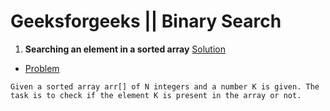 # Geeksforgeeks || Binary Search

1. **Searching an element in a sorted array**  [ Solution ](https://github.com/akshaypatidar26/Binary-search/blob/master/Binary%20search%20solutions/Searching%20an%20element%20in%20a%20sorted%20array)
* [Problem](https://www.geeksforgeeks.org/binary-search/) 
```
Given a sorted array arr[] of N integers and a number K is given. The task is to check if the element K is present in the array or not.
```
